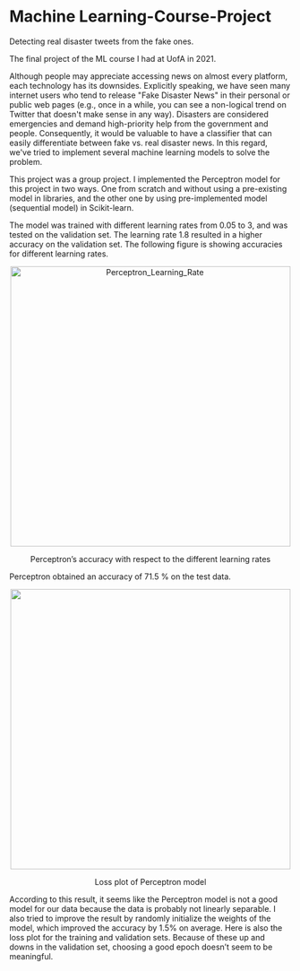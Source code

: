 # Machine Learning-Course-Project
Detecting real disaster tweets from the fake ones.

The final project of the ML course I had at UofA in 2021.


Although people may appreciate accessing news on almost every platform, each technology has its downsides. Explicitly speaking, we have seen many internet users who tend to release "Fake Disaster News" in their personal or public web pages (e.g., once in a while, you can see a non-logical trend on Twitter that doesn't make sense in any way). Disasters are considered emergencies and demand high-priority help from the government and people. Consequently, it would be valuable to have a classifier that can easily differentiate between fake vs. real disaster news. In this regard, we've tried to implement several machine learning models to solve the problem.

This project was a group project. I implemented the Perceptron model for this project in two ways. One from scratch and without using a pre-existing model in libraries, and the other one by using pre-implemented model (sequential model) in Scikit-learn.

The model was trained with different learning rates from 0.05 to 3, and was tested on the validation set. The learning rate 1.8 resulted in a higher accuracy on the validation set. The following figure is showing accuracies for different learning rates.

<p align="center">
<img width="500" alt="Perceptron_Learning_Rate" src="https://user-images.githubusercontent.com/29575804/177226207-b701d8b2-07fc-413d-9cfb-91796da30f63.png">
</p>
<p align="center">
Perceptron’s accuracy with respect to the different learning rates
</p>

Perceptron obtained an accuracy of 71.5 % on the test data.

<p align="center">
<img align="center" width="500" src="https://user-images.githubusercontent.com/29575804/177226219-039c0d8e-a986-463c-b971-c522cafff217.jpeg">
</p>
<p align="center">
Loss plot of Perceptron model
</p>

According to this result, it seems like the Perceptron model is not a good model for our data because the data is probably not linearly separable. I also tried to improve the result by randomly initialize the weights of the model, which improved the accuracy by 1.5% on average. Here is also the loss plot for the training and validation sets. Because of these up and downs in the validation set, choosing a good epoch doesn’t seem to be meaningful.

